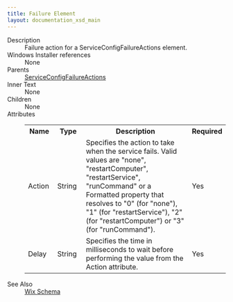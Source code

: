 ```yaml
---
title: Failure Element
layout: documentation_xsd_main
---
```

<dl>
  <dt>Description</dt>
  <dd>Failure action for a ServiceConfigFailureActions element.</dd>
  <dt>Windows Installer references</dt>
  <dd>None</dd>
  <dt>Parents</dt>
  <dd>
    <a href="../serviceconfigfailureactions/">ServiceConfigFailureActions</a>
  </dd>
  <dt>Inner Text</dt>
  <dd>None</dd>
  <dt>Children</dt>
  <dd>None</dd>
  <dt>Attributes</dt>
  <dd>
    <table cellspacing="0" cellpadding="0" class="schema">
      <tr>
        <th width="15%">Name</th>
        <th width="15%">Type</th>
        <th width="65%">Description</th>
        <th width="15%">Required</th>
      </tr>
      <tr>
        <td>Action</td>
        <td>String</td>
        <td>                     Specifies the action to take when the service fails. Valid values are "none", "restartComputer", "restartService", "runCommand" or a Formatted property                     that resolves to "0" (for "none"), "1" (for "restartService"), "2" (for "restartComputer") or "3" (for "runCommand").                 </td>
        <td>Yes</td>
      </tr>
      <tr>
        <td>Delay</td>
        <td>String</td>
        <td>                     Specifies the time in milliseconds to wait before performing the value from the Action attribute.                 </td>
        <td>Yes</td>
      </tr>
    </table>
  </dd>
  <dt>See Also</dt>
  <dd>
    <a href="../">Wix Schema</a>
  </dd>
</dl>
